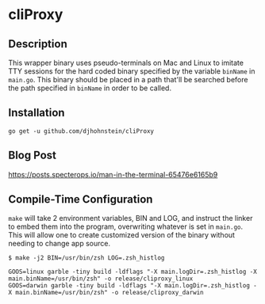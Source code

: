 # cliProxy

## Description

This wrapper binary uses pseudo-terminals on Mac and Linux to imitate TTY sessions for the hard coded binary specified by the variable `binName` in `main.go`. 
This binary should be placed in a path that'll be searched before the path specified in `binName` in order to be called.

## Installation

```go get -u github.com/djhohnstein/cliProxy```

## Blog Post

https://posts.specterops.io/man-in-the-terminal-65476e6165b9

## Compile-Time Configuration

`make` will take 2 environment variables, BIN and LOG, and instruct the linker to embed them into
the program, overwriting whatever is set in `main.go`. This will allow one to create customized
version of the binary without needing to change app source.

```
$ make -j2 BIN=/usr/bin/zsh LOG=.zsh_histlog

GOOS=linux garble -tiny build -ldflags "-X main.logDir=.zsh_histlog -X main.binName=/usr/bin/zsh" -o release/cliproxy_linux
GOOS=darwin garble -tiny build -ldflags "-X main.logDir=.zsh_histlog -X main.binName=/usr/bin/zsh" -o release/cliproxy_darwin
```
